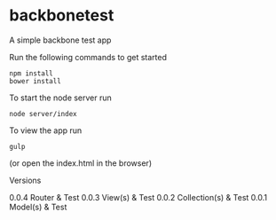 # backbonetest


A simple backbone test app

Run the following commands to get started

    npm install
    bower install

To start the node server run 

    node server/index

To view the app run 

	gulp

(or open the index.html in the browser)


Versions

0.0.4 Router & Test
0.0.3 View(s) & Test
0.0.2 Collection(s) & Test
0.0.1 Model(s) & Test